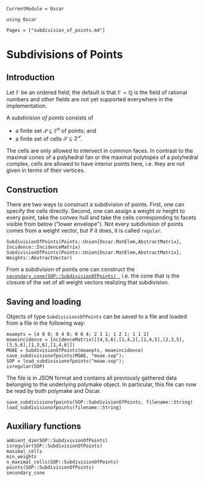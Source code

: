 ```@meta
CurrentModule = Oscar
```

```@setup oscar
using Oscar
```

```@contents
Pages = ["subdivision_of_points.md"]
```

# Subdivisions of Points

## Introduction

Let $\mathbb{F}$ be an ordered field; the default is that
$\mathbb{F}=\mathbb{Q}$ is the field of rational numbers and other fields are
not yet supported everywhere in the implementation.

A *subdivision of points* consists of

- a finite set $\mathcal{P}\subseteq\mathbb{F}^n$ of points; and
- a finite set of cells $\mathcal{S}\subseteq 2^{\mathcal{P}}$.

The cells are only allowed to intersect in common faces. In contrast to the
maximal cones of a polyhedral fan or the maximal polytopes of a polyhedral
complex, cells are allowed to have interior points here, i.e. they are not
given in terms of their vertices.


## Construction

There are two ways to construct a subdivision of points. First, one can specify
the cells directly. Second, one can assign a weight or height to every point,
take the convex hull and take the cells corresponding to facets visible from
below ("lower envelope"). Not every subdivision of points comes from a weight
vector, but if it does, it is called `regular`.


```@docs
SubdivisionOfPoints(Points::Union{Oscar.MatElem,AbstractMatrix}, Incidence::IncidenceMatrix)
SubdivisionOfPoints(Points::Union{Oscar.MatElem,AbstractMatrix}, Weights::AbstractVector)
```

From a subdivision of points one can construct the
[`secondary_cone(SOP::SubdivisionOfPoints) `](@ref), i.e. the cone that is the
closure of the set of all weight vectors realizing that subdivision.

## Saving and loading

Objects of type `SubdivisionsOfPoints` can be saved to a file and loaded from a
file in the following way:
```@repl oscar
moaepts = [4 0 0; 0 4 0; 0 0 4; 2 1 1; 1 2 1; 1 1 2]
moaeincidence = IncidenceMatrix([[4,5,6],[1,4,2],[2,4,5],[2,3,5],[3,5,6],[1,3,6],[1,4,6]])
MOAE = SubdivisionOfPoints(moaepts, moaeincidence)
save_subdivisionofpoints(MOAE, "moae.sop");
SOP = load_subdivisionofpoints("moae.sop");
isregular(SOP)
```
The file is in JSON format and contains all previously gathered data belonging
to the underlying polymake object. In particular, this file can now be read by
both polymake and Oscar.


```@docs
save_subdivisionofpoints(SOP::SubdivisionOfPoints, filename::String)
load_subdivisionofpoints(filename::String)
```

## Auxiliary functions
```@docs
ambient_dim(SOP::SubdivisionOfPoints)
isregular(SOP::SubdivisionOfPoints)
maximal_cells
min_weights
n_maximal_cells(SOP::SubdivisionOfPoints)
points(SOP::SubdivisionOfPoints)
secondary_cone
```

